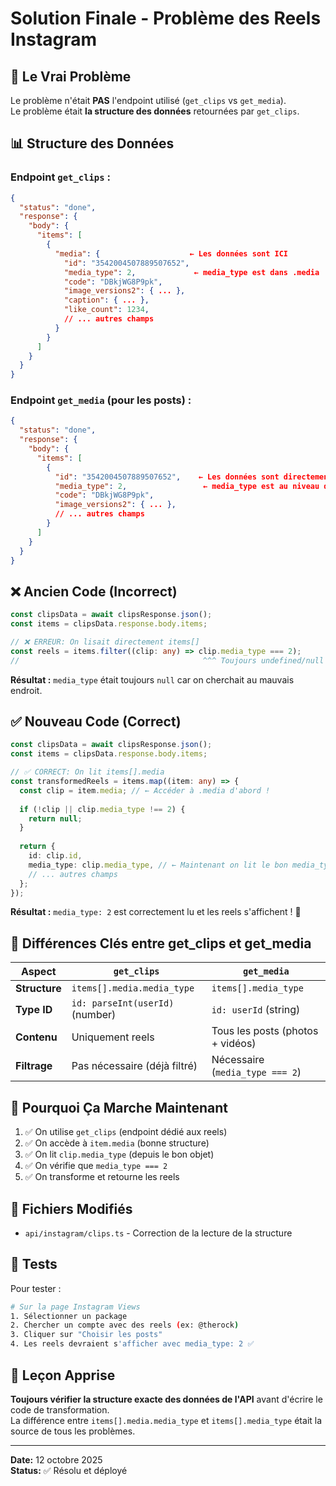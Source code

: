 # Solution Finale - Problème des Reels Instagram

## 🎯 Le Vrai Problème

Le problème n'était **PAS** l'endpoint utilisé (`get_clips` vs `get_media`).  
Le problème était **la structure des données** retournées par `get_clips`.

## 📊 Structure des Données

### Endpoint `get_clips` :
```json
{
  "status": "done",
  "response": {
    "body": {
      "items": [
        {
          "media": {                    ← Les données sont ICI
            "id": "3542004507889507652",
            "media_type": 2,             ← media_type est dans .media
            "code": "DBkjWG8P9pk",
            "image_versions2": { ... },
            "caption": { ... },
            "like_count": 1234,
            // ... autres champs
          }
        }
      ]
    }
  }
}
```

### Endpoint `get_media` (pour les posts) :
```json
{
  "status": "done",
  "response": {
    "body": {
      "items": [
        {
          "id": "3542004507889507652",    ← Les données sont directement ici
          "media_type": 2,                 ← media_type est au niveau de item
          "code": "DBkjWG8P9pk",
          "image_versions2": { ... },
          // ... autres champs
        }
      ]
    }
  }
}
```

## ❌ Ancien Code (Incorrect)

```typescript
const clipsData = await clipsResponse.json();
const items = clipsData.response.body.items;

// ❌ ERREUR: On lisait directement items[]
const reels = items.filter((clip: any) => clip.media_type === 2);
//                                         ^^^ Toujours undefined/null
```

**Résultat :** `media_type` était toujours `null` car on cherchait au mauvais endroit.

## ✅ Nouveau Code (Correct)

```typescript
const clipsData = await clipsResponse.json();
const items = clipsData.response.body.items;

// ✅ CORRECT: On lit items[].media
const transformedReels = items.map((item: any) => {
  const clip = item.media; // ← Accéder à .media d'abord !
  
  if (!clip || clip.media_type !== 2) {
    return null;
  }
  
  return {
    id: clip.id,
    media_type: clip.media_type, // ← Maintenant on lit le bon media_type
    // ... autres champs
  };
});
```

**Résultat :** `media_type: 2` est correctement lu et les reels s'affichent ! 🎉

## 📝 Différences Clés entre get_clips et get_media

| Aspect | `get_clips` | `get_media` |
|--------|-------------|-------------|
| **Structure** | `items[].media.media_type` | `items[].media_type` |
| **Type ID** | `id: parseInt(userId)` (number) | `id: userId` (string) |
| **Contenu** | Uniquement reels | Tous les posts (photos + vidéos) |
| **Filtrage** | Pas nécessaire (déjà filtré) | Nécessaire (`media_type === 2`) |

## 🚀 Pourquoi Ça Marche Maintenant

1. ✅ On utilise `get_clips` (endpoint dédié aux reels)
2. ✅ On accède à `item.media` (bonne structure)
3. ✅ On lit `clip.media_type` (depuis le bon objet)
4. ✅ On vérifie que `media_type === 2`
5. ✅ On transforme et retourne les reels

## 📂 Fichiers Modifiés

- `api/instagram/clips.ts` - Correction de la lecture de la structure

## 🧪 Tests

Pour tester :
```bash
# Sur la page Instagram Views
1. Sélectionner un package
2. Chercher un compte avec des reels (ex: @therock)
3. Cliquer sur "Choisir les posts"
4. Les reels devraient s'afficher avec media_type: 2 ✅
```

## 📌 Leçon Apprise

**Toujours vérifier la structure exacte des données de l'API** avant d'écrire le code de transformation.  
La différence entre `items[].media.media_type` et `items[].media_type` était la source de tous les problèmes.

---

**Date:** 12 octobre 2025  
**Status:** ✅ Résolu et déployé

